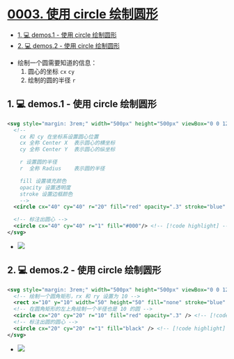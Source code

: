 # [0003. 使用 circle 绘制圆形](https://github.com/tnotesjs/TNotes.svg/tree/main/notes/0003.%20%E4%BD%BF%E7%94%A8%20circle%20%E7%BB%98%E5%88%B6%E5%9C%86%E5%BD%A2)

<!-- region:toc -->

- [1. 💻 demos.1 - 使用 circle 绘制圆形](#1--demos1---使用-circle-绘制圆形)
- [2. 💻 demos.2 - 使用 circle 绘制圆形](#2--demos2---使用-circle-绘制圆形)

<!-- endregion:toc -->
- 绘制一个圆需要知道的信息：
  1. 圆心的坐标 `cx` `cy`
  2. 绘制的圆的半径 `r`

## 1. 💻 demos.1 - 使用 circle 绘制圆形

```xml
<svg style="margin: 3rem;" width="500px" height="500px" viewBox="0 0 120 120" xmlns="http://www.w3.org/2000/svg">
  <!--
    cx 和 cy 在坐标系设置圆心位置
    cx 全称 Center X  表示圆心的横坐标
    cy 全称 Center Y  表示圆心的纵坐标

    r 设置圆的半径
    r  全称 Radius    表示圆的半径

    fill 设置填充颜色
    opacity 设置透明度
    stroke 设置边框颜色
    -->
  <circle cx="40" cy="40" r="20" fill="red" opacity=".3" stroke="blue" /> <!-- [!code highlight] -->

  <!-- 标注出圆心 -->
  <circle cx="40" cy="40" r="1" fill="#000"/> <!-- [!code highlight] -->
</svg>
```

- ![](assets/2024-12-09-16-51-39.png)

## 2. 💻 demos.2 - 使用 circle 绘制圆形

```xml
<svg style="margin: 3rem;" width="500px" height="500px" viewBox="0 0 120 120" xmlns="http://www.w3.org/2000/svg">
  <!-- 绘制一个圆角矩形，rx 和 ry 设置为 10 -->
  <rect x="10" y="10" width="50" height="50" fill="none" stroke="blue" rx="10" ry="10" /> <!-- [!code highlight] -->
  <!-- 在圆角矩形的左上角绘制一个半径也是 10 的圆 -->
  <circle cx="20" cy="20" r="10" fill="red" opacity=".3" /> <!-- [!code highlight] -->
  <!-- 标注出圆的圆心 -->
  <circle cx="20" cy="20" r="1" fill="black" /> <!-- [!code highlight] -->
</svg>
```

- ![](assets/2024-12-09-16-51-45.png)
